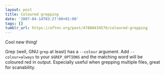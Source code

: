 ```yaml
---
layout: post
title: Coloured grepping
date: '2007-04-14T03:27:00+01:00'
tags: []
tumblr_url: https://aftnn.org/post/47880434576/coloured-grepping
---
```

<p>Cool new thing!</p>
<p>Grep (well, GNU <code>grep</code> at least) has a <code>--colour</code> argument. Add <code>--colour=always</code> to your <code>$GREP_OPTIONS</code> and the matching word will be coloured red in output. Especially useful when grepping multiple files, great for scanability.</p>

